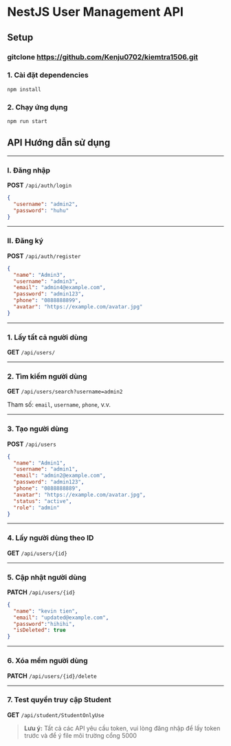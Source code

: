 # NestJS User Management API

## Setup
### gitclone https://github.com/Kenju0702/kiemtra1506.git
### 1. Cài đặt dependencies

```bash
npm install
```

### 2. Chạy ứng dụng

```bash
npm run start
```

## API Hướng dẫn sử dụng


---

### I. Đăng nhập

**POST** `/api/auth/login`

```json
{
  "username": "admin2",
  "password": "huhu"
}
```

---

### II. Đăng ký

**POST** `/api/auth/register`

```json
{
  "name": "Admin3",
  "username": "admin3",
  "email": "admin4@example.com",
  "password": "admin123",
  "phone": "0888888899",
  "avatar": "https://example.com/avatar.jpg"
}
```

---

### 1. Lấy tất cả người dùng

**GET** `/api/users/`

---

### 2. Tìm kiếm người dùng

**GET** `/api/users/search?username=admin2`

Tham số: `email`, `username`, `phone`, v.v.

---

### 3. Tạo người dùng

**POST** `/api/users`

```json
{
  "name": "Admin1",
  "username": "admin1",
  "email": "admin2@example.com",
  "password": "admin123",
  "phone": "0888888889",
  "avatar": "https://example.com/avatar.jpg",
  "status": "active",
  "role": "admin"
}
```

---

### 4. Lấy người dùng theo ID

**GET** `/api/users/{id}`

---

### 5. Cập nhật người dùng

**PATCH** `/api/users/{id}`

```json
{
  "name": "kevin tien",
  "email": "updated@example.com",
  "password":"hihihi",
  "isDeleted": true
}
```

---

### 6. Xóa mềm người dùng

**PATCH** `/api/users/{id}/delete`

---

### 7. Test quyền truy cập Student

**GET** `/api/student/StudentOnlyUse`

> **Lưu ý:** Tất cả các API yêu cầu token, vui lòng đăng nhập để lấy token trước và để ý file môi trường cổng 5000
